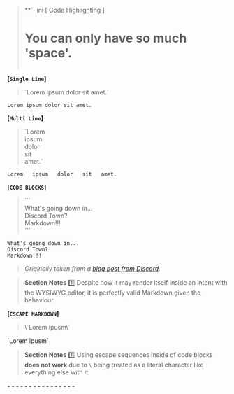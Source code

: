 > **```ini
>          [ Code Highlighting ]
>   # You can only have so much 'space'. #
> ```**

**[`Single Line`]**

> \`Lorem ipsum dolor sit amet.\`

`Lorem ipsum dolor sit amet.`

**[`Multi Line`]**

> \`Lorem  
> ipsum  
> dolor  
> sit  
> amet.\`

`Lorem  
ipsum  
dolor  
sit  
amet.`

**[`CODE BLOCKS`]**

> \`\`\`  
> What's going down in...  
> Discord Town?  
> Markdown!!!  
> \`\`\`

```
What's going down in...
Discord Town?
Markdown!!!
```
> *Originally taken from a [blog post from Discord](<https://blog.discord.com/whats-going-down-in-discord-town-40415149018c> "What's Going Down In Discord Town").*  

> **Section Notes**
> :one: Despite how it may render itself inside an intent with the WYSIWYG editor, it is perfectly valid Markdown given the behaviour.

**[`ESCAPE MARKDOWN`]**

> \\\`Lorem ipusm\\\`

\`Lorem ipusm\`

> **Section Notes**
> :one: Using escape sequences inside of code blocks **does not work** due to `\` being treated as a literal character like everything else with it.

**- - - - - - - - - - - - - - - -**